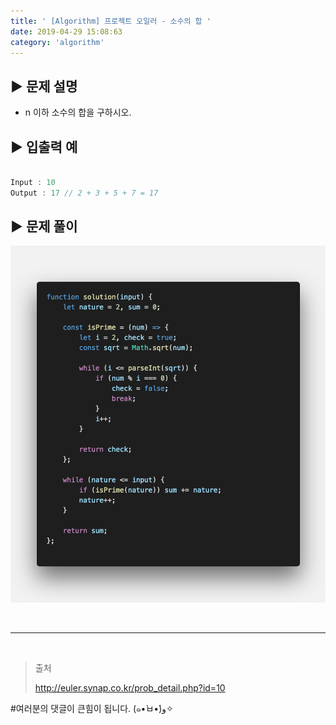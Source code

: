 ```yaml
---
title: ' [Algorithm] 프로젝트 오일러 - 소수의 합 '
date: 2019-04-29 15:08:63
category: 'algorithm'
---
```


## **▶︎ 문제 설명**

- n 이하 소수의 합을 구하시오.

## **▶︎ 입출력 예**

```js

Input : 10
Output : 17 // 2 + 3 + 5 + 7 = 17

```

## **▶︎ 문제 풀이**

![](../../../assets/algorithm/euler/euler.10.solution.png)

<br />

---

<br />

> 출처
>
> <a href="http://euler.synap.co.kr/prob_detail.php?id=10" target="_blank">http://euler.synap.co.kr/prob_detail.php?id=10</a>

#여러분의 댓글이 큰힘이 됩니다. (๑•̀ㅂ•́)و✧
